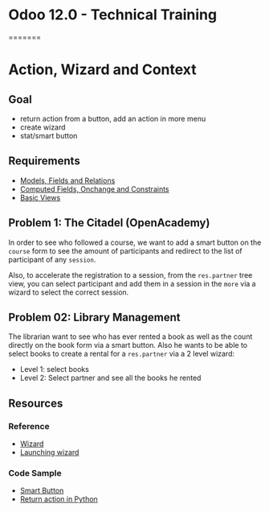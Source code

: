 # Odoo 12.0 - Technical Training
=======
# Action, Wizard and Context

## Goal

- return action from a button, add an action in more menu
- create wizard
- stat/smart button

## Requirements


- [Models, Fields and Relations](https://github.com/odoo/technical-training/tree/12.0-01-models)
- [Computed Fields, Onchange and Constraints](https://github.com/odoo/technical-training/tree/12.0-02-fields)
- [Basic Views](https://github.com/odoo/technical-training/tree/12.0-03-views)

## Problem 1: The Citadel (OpenAcademy)

In order to see who followed a course, we want to add a smart button on the `course`
form to see the amount of participants and redirect to the list of participant
of any `session`.

Also, to accelerate the registration to a session, from the `res.partner` tree view,
you can select participant and add them in a session in the `more` via a wizard to select
the correct session.

## Problem 02: Library Management

The librarian want to see who has ever rented a book as well as the count directly on
the book form via a smart button. Also he wants to be able to select books to create a rental
for a `res.partner` via a 2 level wizard:
* Level 1: select books
* Level 2: Select partner and see all the books he rented


## Resources

### Reference

* [Wizard](https://www.odoo.com/documentation/11.0/howtos/backend.html#wizards)
* [Launching wizard](https://www.odoo.com/documentation/11.0/howtos/backend.html#launching-wizards)

### Code Sample

* [Smart Button](https://github.com/odoo/odoo/blob/b669c71aa394d1ed7908555d54d69aec38590e20/addons/crm/views/crm_lead_views.xml#L380)
* [Return action in Python](https://github.com/odoo/odoo/blob/b669c71aa394d1ed7908555d54d69aec38590e20/addons/mrp_repair/wizard/mrp_repair_make_invoice.py#L26)
